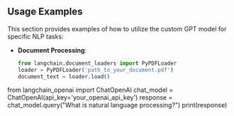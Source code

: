 ## Usage Examples

This section provides examples of how to utilize the custom GPT model for specific NLP tasks:

- **Document Processing**:
  ```python
  from langchain.document_loaders import PyPDFLoader
  loader = PyPDFLoader('path_to_your_document.pdf')
  document_text = loader.load()

from langchain_openai import ChatOpenAI
chat_model = ChatOpenAI(api_key='your_openai_api_key')
response = chat_model.query("What is natural language processing?")
print(response)
